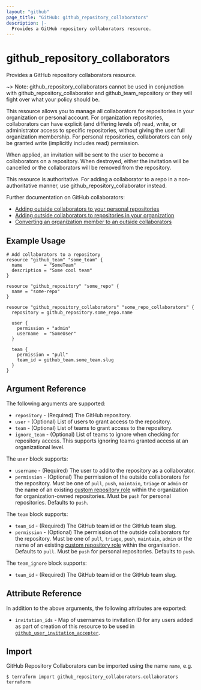 ```yaml
---
layout: "github"
page_title: "GitHub: github_repository_collaborators"
description: |-
  Provides a GitHub repository collaborators resource.
---
```


# github_repository_collaborators

Provides a GitHub repository collaborators resource.

~> Note: github_repository_collaborators cannot be used in conjunction with github_repository_collaborator and
github_team_repository or they will fight over what your policy should be.

This resource allows you to manage all collaborators for repositories in your
organization or personal account. For organization repositories, collaborators can
have explicit (and differing levels of) read, write, or administrator access to
specific repositories, without giving the user full organization membership.
For personal repositories, collaborators can only be granted write
(implicitly includes read) permission.

When applied, an invitation will be sent to the user to become a collaborators
on a repository. When destroyed, either the invitation will be cancelled or the
collaborators will be removed from the repository.

This resource is authoritative. For adding a collaborator to a repo in a non-authoritative manner, use
github_repository_collaborator instead.

Further documentation on GitHub collaborators:

- [Adding outside collaborators to your personal repositories](https://help.github.com/en/github/setting-up-and-managing-your-github-user-account/managing-access-to-your-personal-repositories)
- [Adding outside collaborators to repositories in your organization](https://help.github.com/articles/adding-outside-collaborators-to-repositories-in-your-organization/)
- [Converting an organization member to an outside collaborators](https://help.github.com/articles/converting-an-organization-member-to-an-outside-collaborator/)

## Example Usage

```hcl
# Add collaborators to a repository
resource "github_team" "some_team" {
  name        = "SomeTeam"
  description = "Some cool team"
}

resource "github_repository" "some_repo" {
  name = "some-repo"
}

resource "github_repository_collaborators" "some_repo_collaborators" {
  repository = github_repository.some_repo.name

  user {
    permission = "admin"
    username  = "SomeUser"
  }

  team {
    permission = "pull"
    team_id = github_team.some_team.slug
  }
}
```

## Argument Reference

The following arguments are supported:

* `repository` - (Required) The GitHub repository.
* `user` - (Optional) List of users to grant access to the repository.
* `team` - (Optional) List of teams to grant access to the repository.
* `ignore_team` - (Optional) List of teams to ignore when checking for repository access. This supports ignoring teams granted access at an organizational level.

The `user` block supports:

* `username` - (Required) The user to add to the repository as a collaborator.
* `permission` - (Optional) The permission of the outside collaborators for the repository.
            Must be one of `pull`, `push`, `maintain`, `triage` or `admin` or the name of an existing [custom repository role](https://docs.github.com/en/enterprise-cloud@latest/organizations/managing-peoples-access-to-your-organization-with-roles/managing-custom-repository-roles-for-an-organization) within the organization for organization-owned repositories.
            Must be `push` for personal repositories. Defaults to `push`.

The `team` block supports:

* `team_id` - (Required) The GitHub team id or the GitHub team slug.
* `permission` - (Optional) The permission of the outside collaborators for the repository.
  Must be one of `pull`, `triage`, `push`, `maintain`, `admin` or the name of an existing [custom repository role](https://docs.github.com/en/enterprise-cloud@latest/organizations/managing-peoples-access-to-your-organization-with-roles/managing-custom-repository-roles-for-an-organization) within the organisation. Defaults to `pull`.
  Must be `push` for personal repositories. Defaults to `push`.

The `team_ignore` block supports:

* `team_id` - (Required) The GitHub team id or the GitHub team slug.

## Attribute Reference

In addition to the above arguments, the following attributes are exported:

* `invitation_ids` - Map of usernames to invitation ID for any users added as part of creation of this resource to
  be used in [`github_user_invitation_accepter`](./user_invitation_accepter.html).

## Import

GitHub Repository Collaborators can be imported using the name `name`, e.g.

```
$ terraform import github_repository_collaborators.collaborators terraform
```
